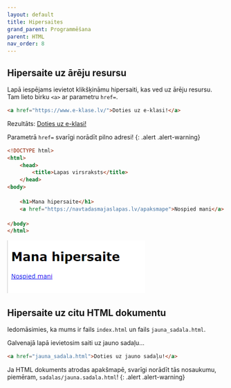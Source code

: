 ```yaml
---
layout: default
title: Hipersaites
grand_parent: Programmēšana
parent: HTML
nav_order: 8
---
```


## Hipersaite uz ārēju resursu

Lapā iespējams ievietot klikšķināmu hipersaiti, kas ved uz ārēju resursu. Tam lieto birku `<a>` ar parametru `href=`.

~~~html
<a href="https://www.e-klase.lv/">Doties uz e-klasi!</a>
~~~

Rezultāts:
[Doties uz e-klasi!](https://www.e-klase.lv/)

Parametrā `href=` svarīgi norādīt pilno adresi!
{: .alert .alert-warning}

~~~html
<!DOCTYPE html>
<html>
    <head>
        <title>Lapas virsraksts</title>
    </head>
<body>

    <h1>Mana hipersaite</h1>
    <a href="https://navtadasmajaslapas.lv/apaksmape">Nospied mani</a>
    
</body>
</html>
~~~
 
![html1](/media/urlhiperlink.png)

## Hipersaite uz citu HTML dokumentu

Iedomāsimies, ka mums ir fails `index.html` un fails `jauna_sadala.html`.

Galvenajā lapā ievietosim saiti uz jauno sadaļu...

~~~html
<a href="jauna_sadala.html">Doties uz jauno sadaļu!</a>
~~~

Ja HTML dokuments atrodas apakšmapē, svarīgi norādīt tās nosaukumu, piemēram, `sadalas/jauna.sadala.html`!
{: .alert .alert-warning}
